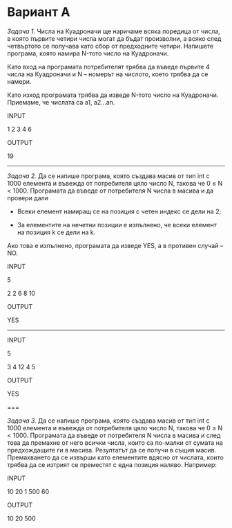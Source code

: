 Вариант А
=========

_Задача 1._ Числа на Куадроначи ще наричаме всяка поредица от числа, в която първите четири числа могат да бъдат произволни, а всяко след четвъртото се получава като сбор от предходните четири. Напишете програма, която намира N-тото число на Куадроначи.

Като вход на програмата потребителят трябва да въведе първите 4 числа на Куадроначи и N – номерът на числото, което трябва да се намери.

Като изход програмата трябва да изведе N-тото число на Куадроначи. Приемаме, че числата са a1, a2...an. 

INPUT

1 2 3 4 6

OUTPUT

19

---

_Задача 2._ Да се напише програма, която създава масив от тип int с 1000 елемента и въвежда от потребителя цяло число N, такова че 0 ≤ N < 1000. Програмата да въведе от потребителя N числа в масива и да провери дали

* Всеки елемент намиращ се на позиция с четен индекс се дели на 2;

* За елементите на нечетни позиции е изпълнено, че всеки елемент на позиция k се дели на k.

Ако това е изпълнено, програмата да изведе YES, a в противен случай – NO. 

INPUT

 5 

 2 2 6 8 10

OUTPUT

 YES

---

INPUT

 5
 
 3 4 12 4 5

OUTPUT

 YES

=== 

_Задача 3._ Да се напише програма, която създава масив от тип int с 1000 елемента и въвежда от потребителя цяло число N, такова че 0 ≤ N < 1000. Програмата да въведе от потребителя N числа в масива и след това да премахне от него всички числа, които са по-малки от сумата на предхождащите ги в масива. Резултатът да се получи в същия масив. Премахването да се извърши като елементите вдясно от числата, които трябва да се изтрият се преместят с една позиция наляво. Например:

INPUT

10 20 1 500 60

OUTPUT

10 20 500 
